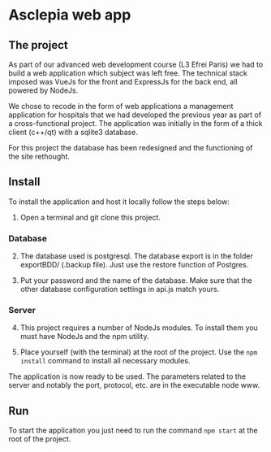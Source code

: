 # Asclepia web app

## The project

As part of our advanced web development course (L3 Efrei Paris) we had to build a web application which subject was left free. The technical stack imposed was VueJs for the front and ExpressJs for the back end, all powered by NodeJs. 

We chose to recode in the form of web applications a management application for hospitals that we had developed the previous year as part of a cross-functional project. The application was initially in the form of a thick client (c++/qt) with a sqlite3 database. 

For this project the database has been redesigned and the functioning of the site rethought. 

## Install

To install the application and host it locally follow the steps below:

1. Open a terminal and git clone this project.

### Database

2. The database used is postgresql. The database export is in the folder exportBDD/ (.backup file). Just use the restore function of Postgres. 

3. Put your password and the name of the database. Make sure that the other database configuration settings in api.js match yours. 

### Server

4. This project requires a number of NodeJs modules. To install them you must have NodeJs and the npm utility.

5. Place yourself (with the terminal) at the root of the project. Use the `npm install` command to install all necessary modules.

The application is now ready to be used. The parameters related to the server and notably the port, protocol, etc. are in the executable node www. 

## Run

To start the application you just need to run the command `npm start` at the root of the project. 